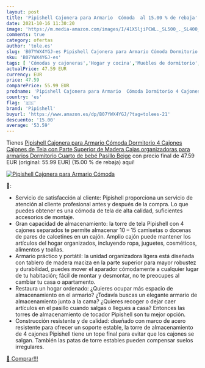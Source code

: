 ```yaml
---
layout: post
title: 'Pipishell Cajonera para Armario  Cómoda  al 15.00 % de rebaja'
date: 2021-10-16 11:30:20
image: 'https://m.media-amazon.com/images/I/41X5ljiPCWL._SL500_._SL400_.jpg'
comments: true
category: ofertas
author: 'tole.es'
slug: 'B07YWX4YGJ-es Pipishell Cajonera para Armario Cómoda Dormitorio 4...'
sku: 'B07YWX4YGJ-es'
tags: [ 'Cómodas y cajoneras','Hogar y cocina','Muebles de dormitorio','Muebles de hogar','bebé','pipishell', ]
actualPrice: 47.59 EUR
currency: EUR
price: 47.59
comparePrice: 55.99 EUR
prodname: 'Pipishell Cajonera para Armario  Cómoda Dormitorio 4 Cajones  Cajones de Tela con Parte Superior de Madera  Cajas organizadoras para armarios  Dormitorio  Cuarto de bebé  Pasillo  Beige'
country: 'es'
flag: '🇪🇸'
brand: 'Pipishell'
buyurl: 'https://www.amazon.es/dp/B07YWX4YGJ/?tag=tolees-21'
descuento: '15.00'
average: '53.59'
---
```


Tienes [Pipishell Cajonera para Armario  Cómoda Dormitorio 4 Cajones  Cajones de Tela con Parte Superior de Madera  Cajas organizadoras para armarios  Dormitorio  Cuarto de bebé  Pasillo  Beige](https://www.amazon.es/dp/B07YWX4YGJ/?tag=tolees-21) con precio final de  47.59 EUR (original: 55.99 EUR) (15.00 %  de rebaja) aqui!

[![Pipishell Cajonera para Armario  Cómoda ](https://m.media-amazon.com/images/I/41X5ljiPCWL._SL500_._SL400_.jpg)](https://www.amazon.es/dp/B07YWX4YGJ/?tag=tolees-21)

🔎:

- Servicio de satisfacción al cliente: Pipishell proporciona un servicio de atención al cliente profesional antes y después de la compra. Lo que puedes obtener es una cómoda de tela de alta calidad, suficientes accesorios de montaje.
- Gran capacidad de almacenamiento: la torre de tela Pipishell con 4 cajones separados te permite almacenar 10 – 15 camisetas o docenas de pares de calcetines en un cajón. Amplio cajón puede mantener los artículos del hogar organizados, incluyendo ropa, juguetes, cosméticos, alimentos y toallas.
- Armario práctico y portátil: la unidad organizadora ligera está diseñada con tablero de madera maciza en la parte superior para mayor robustez y durabilidad, puedes mover el aparador cómodamente a cualquier lugar de tu habitación; fácil de montar y desmontar, no te preocupes al cambiar tu casa o apartamento.
- Restaura un hogar ordenado: ¿Quieres ocupar más espacio de almacenamiento en el armario? ¿Todavía buscas un elegante armario de almacenamiento junto a la cama? ¿Quieres recoger o dejar caer artículos en el pasillo cuando salgas o llegues a casa? Entonces las torres de almacenamiento de tocador Pipishell son tu mejor opción.
- Construcción resistente y de calidad: diseñado con marco de acero resistente para ofrecer un soporte estable, la torre de almacenamiento de 4 cajones Pipishell tiene un tope final para evitar que los cajones se salgan. También las patas de torre estables pueden compensar suelos irregulares.

[🛒 Comprar!!!](https://www.amazon.es/dp/B07YWX4YGJ/?tag=tolees-21)
